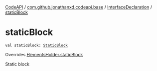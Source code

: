 [CodeAPI](../../index.md) / [com.github.jonathanxd.codeapi.base](../index.md) / [InterfaceDeclaration](index.md) / [staticBlock](.)

# staticBlock

`val staticBlock: `[`StaticBlock`](../-static-block/index.md)

Overrides [ElementsHolder.staticBlock](../-elements-holder/static-block.md)

Static block

